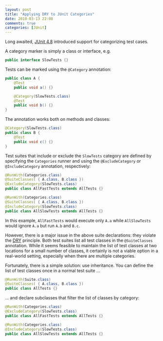 ```yaml
---
layout: post
title: "Applying DRY to JUnit Categories"
date: 2010-03-13 22:08
comments: true
categories: [JUnit]
---
```


Long awaited, [JUnit 4.8](http://kentbeck.github.com/junit/doc/ReleaseNotes4.8.html) introduced support for categorizing test cases.

A category marker is simply a class or interface, e.g.

```java
public interface SlowTests {}
```

<!--more-->

Tests can be marked using the `@Category` annotation:

```java
public class A {
    @Test
    public void a() {}

    @Category(SlowTests.class)
    @Test
    public void b() {}
}
```

The annotation works both on methods and classes:

```java
@Category(SlowTests.class)
public class B {
    @Test
    public void c() {}
}
```

Test suites that include or exclude the `SlowTests` category are defined by specifying the `Categories` runner and using the `@ExcludeCategory` or `@IncludeCategory` annotation, respectively:

```java
@RunWith(Categories.class)
@SuiteClasses( { A.class, B.class })
@ExcludeCategory(SlowTests.class)
public class AllFastTests extends AllTests {}

@RunWith(Categories.class)
@SuiteClasses( { A.class, B.class })
@IncludeCategory(SlowTests.class)
public class AllSlowTests extends AllTests {}
```

In this example, `AllFastTests` would execute only `A.a` while `AllSlowTests` would ignore `A.a` but run `A.b` and `B.c`.

However, there is a major issue in the above suite declarations: they violate the [DRY](http://c2.com/cgi/wiki?DontRepeatYourself "Don't Repeat Yourself") principle. Both test suites list all test classes in the `@SuiteClasses` annotation. While it seems feasible to maintain the list of test classes at two locations for a small number of classes, it certainly is not a viable option in a real-world setting, especially when there are multiple categories.

Fortunately, there is a simple solution: use inheritance. You can define the list of test classes once in a normal test suite …

```java
@RunWith(Suite.class)
@SuiteClasses( { A.class, B.class })
public class AllTests {}
```

… and declare subclasses that filter the list of classes by category:

```java
@RunWith(Categories.class)
@ExcludeCategory(SlowTests.class)
public class AllFastTests extends AllTests {}

@RunWith(Categories.class)
@IncludeCategory(SlowTests.class)
public class AllSlowTests extends AllTests {}
```
